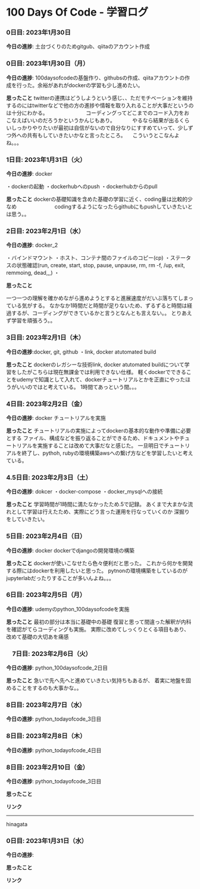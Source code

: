 # 100 Days Of Code - 学習ログ

### 0日目: 2023年1月30日

**今日の進捗**: 土台づくりのためgitgub、qiitaのアカウント作成
### 0日目: 2023年1月30日（月）

**今日の進捗**: 100daysofcodeの基盤作り、githubsの作成、qiitaアカウントの作成を行った。余裕があれがdockerの学習も少し進めたい。

**思ったこと** twitterの連携はどうしようという感じ、、ただモチベーションを維持するのにはtwitterなどで他の方の進捗や情報を取り入れることが大事だというのは十分にわかる。
　　　　　　　コーディングってどこまでのコード入力をおこなえばいいのだろうかというかんじもあり。
       　　　やるなら結果が出るくらいしっかりやりたいが最初は自信がないので自分なりにすすめていって、少しずつ外への共有もしていきたいかなと言ったところ。
          　こういうとこなんよね。。。

### 1日目: 2023年1月31日（火）

**今日の進捗**: docker

・dockerの起動
・dockerhubへのpush
・dockerhubからのpull

**思ったこと** dockerの基礎知識を含めた基礎の学習に近く、coding量は比較的少なめ
　　　　　　　codingするようになったらgithubにもpushしていきたいとは思う。。



### 2日目: 2023年2月1日（水）

**今日の進捗**: docker_2

・バインドマウント
・ホスト、コンテナ間のファイルのコピー(cp)
・ステータスの状態確認(run, create, start, stop, pause, unpause, rm, rm -f, /up, exit, remmoing, dead,,,)
・

**思ったこと** 

一つ一つの理解を確かめながら進めようとすると進展速度がだいぶ落ちてしまっている気がする。
なかなか1時間だと時間が足りないため、ずるずると時間は経過するが、コーディングができているかと言うとなんとも言えない。。
とりあえず学習を頑張ろう。。

### 3日目: 2023年2月1日（木）

**今日の進捗**:docker, git, github
・link, docker atutomated build


**思ったこと** 
dockerのレガシーな技術link, docker atutomated buildについて学習をしたがこちらは現在無課金では利用できない仕様。
軽くdockerでできることをudemyで知識として入れて、dockerチュートリアルとかを正直にやったほうがいいのではと考えている。
1時間てあっという間。。。


### 4日目: 2023年2月2日（金）

**今日の進捗**: docker
チュートリアルを実施

**思ったこと** 
チュートリアルの実施によってdockerの基本的な動作や準備に必要とする
ファイル、構成などを振り返ることができるため、ドキュメントやチュートリアルを実施することは改めて大事だなと感じた。
一旦明日でチュートリアルを終了し、pythoh, rubyの環境構築awsへの繋げ方などを学習したいと考えている。

### 4.5日目: 2023年2月3日（土）

**今日の進捗**: dokcer
・docker-compose
・docker_mysqlへの接続

**思ったこと** 
学習時間が1時間に満たなかったため.5で記録。
あくまで大まかな流れとして学習は行えたため、実際にどう言った運用を行なっていくのか
深掘りをしていきたい。

### 5日目: 2023年2月4日（日）

**今日の進捗**: docker
dockerでdjangoの開発環境の構築

**思ったこと** 
dockerが使いこなせたら色々便利だと思った。
これから何かを開発する際にはdockerを利用したいと思った。
pytnonの環境構築をしているのがjupyterlabだったりすることが多いんよね。。。


### 6日目: 2023年2月5日（月）

**今日の進捗**: udemyのpython_100daysofcodeを実施

**思ったこと** 
最初の部分は本当に基礎中の基礎
復習と思って間違った解釈が内科を確認がてらコーディングも実施。
実際に改めてしっくりとくる項目もあり、改めて基礎の大切あを痛感

### 　7日目: 2023年2月6日（火）

**今日の進捗**: python_100daysofcode_2日目

**思ったこと** 
急いで先へ先へと進めていきたい気持ちもあるが、
着実に地盤を固めることをするのも大事かな。。


###  8日目: 2023年2月7日（水）

**今日の進捗**: python_todayofcode_3日目


###  8日目: 2023年2月8日（木）

**今日の進捗**: python_todayofcode_4日目


###  8日目: 2023年2月10日（金）

**今日の進捗**: python_todayofcode_3日目

**思ったこと** 

**リンク**


*****

hinagata

### 0日目: 2023年1月31日（水）

**今日の進捗**: 

**思ったこと** 

**リンク**

